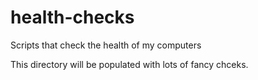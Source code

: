 # health-checks
Scripts that check the health of my computers

This directory will be populated with lots of fancy chceks.